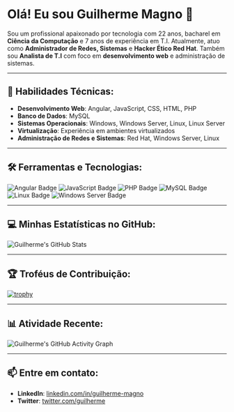 # Olá! Eu sou Guilherme Magno 👋
Sou um profissional apaixonado por tecnologia com 22 anos, bacharel em **Ciência da Computação** e 7 anos de experiência em T.I. Atualmente, atuo como **Administrador de Redes, Sistemas** e **Hacker Ético Red Hat**. Também sou **Analista de T.I** com foco em **desenvolvimento web** e administração de sistemas.

---

## 🚀 Habilidades Técnicas:
- **Desenvolvimento Web**: Angular, JavaScript, CSS, HTML, PHP
- **Banco de Dados**: MySQL
- **Sistemas Operacionais**: Windows, Windows Server, Linux, Linux Server
- **Virtualização**: Experiência em ambientes virtualizados
- **Administração de Redes e Sistemas**: Red Hat, Windows Server, Linux

---

## 🛠️ Ferramentas e Tecnologias:
![Angular Badge](https://img.shields.io/badge/Angular-DD0031?style=for-the-badge&logo=angular&logoColor=white)
![JavaScript Badge](https://img.shields.io/badge/JavaScript-F7DF1E?style=for-the-badge&logo=javascript&logoColor=black)
![PHP Badge](https://img.shields.io/badge/PHP-777BB4?style=for-the-badge&logo=php&logoColor=white)
![MySQL Badge](https://img.shields.io/badge/MySQL-4479A1?style=for-the-badge&logo=mysql&logoColor=white)
![Linux Badge](https://img.shields.io/badge/Linux-FCC624?style=for-the-badge&logo=linux&logoColor=black)
![Windows Server Badge](https://img.shields.io/badge/Windows_Server-0078D6?style=for-the-badge&logo=windows&logoColor=white)

---

## 💻 Minhas Estatísticas no GitHub:
![Guilherme's GitHub Stats](https://github-readme-stats.vercel.app/api?username=Magnook&show_icons=true&theme=radical)

---

## 🏆 Troféus de Contribuição:
[![trophy](https://github-profile-trophy.vercel.app/?username=Magnook&theme=onedark)](https://github.com/ryo-ma/github-profile-trophy)

---

## 📊 Atividade Recente:
![Guilherme's GitHub Activity Graph](https://activity-graph.herokuapp.com/graph?username=Magnook&theme=github)

---

## 📫 Entre em contato:
- **LinkedIn**: [linkedin.com/in/guilherme-magno](https://linkedin.com/in/seu_linkedin)
- **Twitter**: [twitter.com/guilherme](https://twitter.com/seu_twitter)